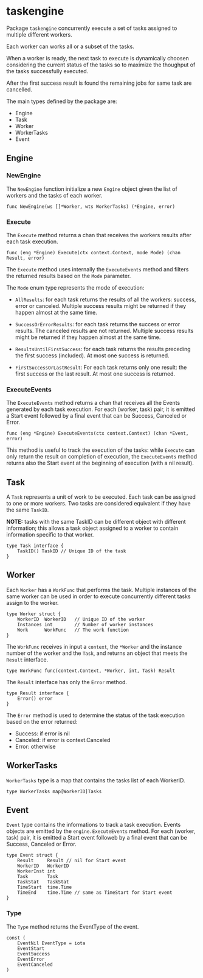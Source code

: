# taskengine

Package `taskengine` concurrently execute a set of tasks
assigned to multiple different workers.

Each worker can works all or a subset of the tasks.

When a worker is ready, the next task to execute is dynamically choosen
considering the current status of the tasks
so to maximize the thoughput of the tasks successfully executed.

After the first success result is found the remaining jobs for same task are cancelled.

The main types defined by the package are:

- Engine
- Task
- Worker
- WorkerTasks
- Event

## Engine

### NewEngine

The `NewEngine` function initialize a new `Engine` object given the list of workers and the tasks of each worker.

    func NewEngine(ws []*Worker, wts WorkerTasks) (*Engine, error)

### Execute

The `Execute` method returns a chan that receives the workers results after each task execution.

    func (eng *Engine) Execute(ctx context.Context, mode Mode) (chan Result, error)

The `Execute` method uses internally the `ExecuteEvents` method and filters the returned results based on the `Mode` parameter.

The `Mode` enum type represents the mode of execution:

- `AllResults`:
  for each task returns the results of all the workers: success, error or canceled.
  Multiple success results might be returned if they happen almost at the same time.

- `SuccessOrErrorResults`:
  for each task returns the success or error results.
  The canceled results are not returned.
  Multiple success results might be returned if they happen almost at the same time.

- `ResultsUntilFirstSuccess`:
  for each task returns the results preceding the first success (included).
  At most one success is returned.

- `FirstSuccessOrLastResult`:
  For each task returns only one result: the first success or the last result.
  At most one success is returned.

### ExecuteEvents

The `ExecuteEvents` method returns a chan that receives all the Events generated by each task execution.
For each (worker, task) pair, it is emitted a Start event followed by a final event that can be Success, Canceled or Error.

    func (eng *Engine) ExecuteEvents(ctx context.Context) (chan *Event, error)

This method is useful to track the execution of the tasks:
while `Execute` can only return the result on completion of execution, the `ExecuteEvents` method returns also the Start event at the beginning of execution (with a nil result).

## Task

A `Task` represents a unit of work to be executed. Each task can be assigned to one or more workers.
Two tasks are considered equivalent if they have the same `TaskID`.  

**NOTE:** tasks with the same TaskID can be different object with different information; this allows a task object assigned to a worker to contain information specific to that worker.

    type Task interface {
        TaskID() TaskID // Unique ID of the task
    }

## Worker

Each `Worker` has a `WorkFunc` that performs the task.
Multiple instances of the same worker can be used in order to execute concurrently different tasks assign to the worker.  

    type Worker struct {
        WorkerID  WorkerID   // Unique ID of the worker
        Instances int        // Number of worker instances
        Work      WorkFunc   // The work function
    }

The `WorkFunc` receives in input a `context`, the `*Worker` and the instance number of the worker and the `Task`, and returns an object that meets the `Result` interface.

    type WorkFunc func(context.Context, *Worker, int, Task) Result

The `Result` interface has only the `Error` method.

    type Result interface {
        Error() error
    }

The `Error` method is used to determine the status of the task execution based on the error returned:

- Success:  if error is nil
- Canceled: if error is context.Canceled
- Error:    otherwise

## WorkerTasks

`WorkerTasks` type is a map that contains the tasks list of each WorkerID.

    type WorkerTasks map[WorkerID]Tasks

## Event

`Event` type contains the informations to track a task execution.
Events objects are emitted by the `engine.ExecuteEvents` method.
For each (worker, task) pair, it is emitted a Start event
followeb by a final event that can be Success, Canceled or Error.

    type Event struct {
        Result     Result // nil for Start event
        WorkerID   WorkerID
        WorkerInst int
        Task       Task
        TaskStat   TaskStat
        TimeStart  time.Time
        TimeEnd    time.Time // same as TimeStart for Start event
    }

### Type

The `Type` method returns the EventType of the event.

    const (
        EventNil EventType = iota
        EventStart
        EventSuccess
        EventError
        EventCanceled
    )
